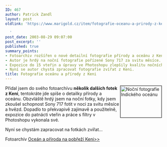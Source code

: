 ```yaml
---
ID: 467
author: Patrick Zandl
layout: post
oldlink: 'https://www.marigold.cz/item/fotografie-oceanu-a-prirody-z-keni

  '
post_date: 2003-08-29 09:07:00
post_excerpt: ''
published: true
summary_points:
- Fotoarchiv rozšířen o nové detailní fotografie přírody a oceánu z Keni.
- Autor je hrdý na noční fotografie pořízené Sony 717 za svitu měsíce.
- Expozice do 15 vteřin a úpravy ve Photoshopu zlepšily kvalitu nočních snímků.
- Nyní se autor chystá zpracovat fotografie zvířat z Keni.
title: Fotografie oceánu a přírody z Keni
---
```


<p>
<A href="http://tangero.me.cz/kena/more/ipage00022.htm" target=_blank><IMG height=102 alt="Noční fotografie Indického oceánu" src="http://tangero.me.cz/kena/more/tn00022.jpg" width=132 align=right border=1></A> Přidal jsem do svého fotoarchívu <STRONG>několik dalších fotek z Keni</STRONG>, tentokráte jde spíše o detailky přírody a oceánu. Obzvláště hrdý jsem na noční fotky, kdy jsem zkoušel schopnost Sony 717 fotit v noci za svitu měsíce a hvězd. Dopadlo to překvapivě zajímavě a použitelně, expozice do patnácti vteřin a práce s filtry v Photoshopu vykonala své. </p>

<p>
Nyní se chystám zapracovat na fotkách zvířat...</p>

<p>
Fotoarchív <A href="http://tangero.me.cz/kena/more/">Oceán a příroda na pobřeží Keni&gt;&gt;</A></p>